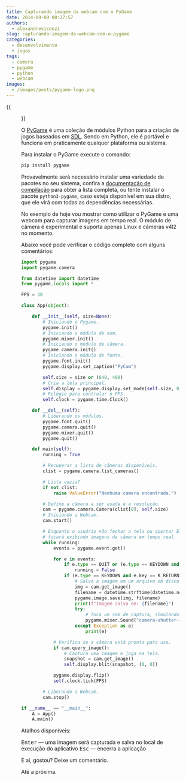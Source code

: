 ```yaml
---
title: Capturando imagem da webcam com o PyGame
date: 2014-09-09 00:27:57
authors:
  - alexandrevicenzi
slug: capturando-imagem-da-webcam-com-o-pygame
categories:
  - desenvolvimento
  - jogos
tags:
  - camera
  - pygame
  - python
  - webcam
images:
  - /images/posts/pygame-logo.png
---
```


{{<figure src="/images/posts/pygame-logo.png" alt="pygame">}}

O [PyGame][pygame] é uma coleção de módulos Python para a criação de jogos baseados em [SDL][sdl].
Sendo em Python, ele é portável e funciona em praticamente qualquer plataforma ou sistema.

Para instalar o PyGame execute o comando:

```sh
pip install pygame
```

Provavelmente será necessário instalar uma variedade de pacotes no seu sistema, confira a [documentação de compilação][compilation] para obter a lista completa, ou tente instalar o pacote `python3-pygame`, caso esteja disponível em sua distro, que ele virá com todas as dependências necessárias.

No exemplo de hoje vou mostrar como utilizar o PyGame e uma webcam para capturar imagens em tempo real. O módulo de câmera é experimental e suporta apenas Linux e câmeras v4l2 no momento.

Abaixo você pode verificar o código completo com alguns comentários:

```py
import pygame
import pygame.camera

from datetime import datetime
from pygame.locals import *

FPS = 30

class App(object):

    def __init__(self, size=None):
        # Iniciando o Pygame.
        pygame.init()
        # Iniciando o módulo de som.
        pygame.mixer.init()
        # Iniciando o módulo de câmera.
        pygame.camera.init()
        # Iniciando o módulo de fonte.
        pygame.font.init()
        pygame.display.set_caption("PyCam")

        self.size = size or (640, 480)
        # Cria a tela principal.
        self.display = pygame.display.set_mode(self.size, 0)
        # Relógio para controlar o FPS.
        self.clock = pygame.time.Clock()

    def __del__(self):
        # Liberando os módulos.
        pygame.font.quit()
        pygame.camera.quit()
        pygame.mixer.quit()
        pygame.quit()

    def main(self):
        running = True

        # Recuperar a lista de câmeras disponíveis.
        clist = pygame.camera.list_cameras()

        # Lista vazia?
        if not clist:
            raise ValueError("Nenhuma camera encontrada.")

        # Define a câmera a ser usada e a resolução.
        cam = pygame.camera.Camera(clist[0], self.size)
        # Iniciando a Webcam.
        cam.start()

        # Enquanto o usuário não fechar a tela ou apertar ESC,
        # ficará exibindo imagens da câmera em tempo real.
        while running:
            events = pygame.event.get()

            for e in events:
                if e.type == QUIT or (e.type == KEYDOWN and e.key == K_ESCAPE):
                    running = False
                if (e.type == KEYDOWN and e.key == K_RETURN):
                    # Salva a imagem em um arquivo em disco ao apertar a tecla ENTER.
                    img = cam.get_image()
                    filename = datetime.strftime(datetime.now(), "capture_%d_%m_%Y_%H_%m_%S.png")
                    pygame.image.save(img, filename)
                    print(f"Imagem salva em: {filename}")
                    try:
                        # Toca um som de captura, simulando uma câmera.
                        pygame.mixer.Sound("camera-shutter-click.ogg").play()
                    except Exception as e:
                        print(e)

            # Verifica se a câmera está pronta para uso.
            if cam.query_image():
                # Captura uma imagem e joga na tela.
                snapshot = cam.get_image()
                self.display.blit(snapshot, (0, 0))

            pygame.display.flip()
            self.clock.tick(FPS)

        # Liberando a Webcam.
        cam.stop()

if __name__ == "__main__":
    A = App()
    A.main()
```

Atalhos disponíveis:

<kbd>Enter</kbd> — uma imagem será capturada e salva no local de execução do aplicativo
<kbd>Esc</kbd> — encerra a aplicação

E ai, gostou? Deixe um comentário.

Até a próxima.

[pygame]: https://www.pygame.org/
[sdl]: https://www.libsdl.org/
[compilation]: https://www.pygame.org/wiki/Compilation
